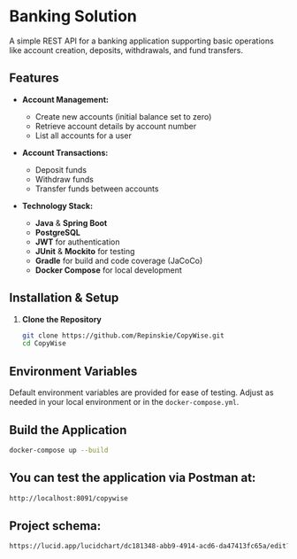# Banking Solution

A simple REST API for a banking application supporting basic operations like account creation, deposits, withdrawals, and fund transfers.

## Features

- **Account Management:**
  - Create new accounts (initial balance set to zero)
  - Retrieve account details by account number
  - List all accounts for a user

- **Account Transactions:**
  - Deposit funds
  - Withdraw funds
  - Transfer funds between accounts

- **Technology Stack:**
  - **Java** & **Spring Boot**
  - **PostgreSQL**
  - **JWT** for authentication
  - **JUnit** & **Mockito** for testing
  - **Gradle** for build and code coverage (JaCoCo)
  - **Docker Compose** for local development

## Installation & Setup

1. **Clone the Repository**
   ```bash
   git clone https://github.com/Repinskie/CopyWise.git
   cd CopyWise

## Environment Variables

Default environment variables are provided for ease of testing. Adjust as needed in your local environment or in the `docker-compose.yml`.

## Build the Application

```bash
docker-compose up --build 
```

## You can test the application via Postman at:
```bash
http://localhost:8091/copywise
```

## Project schema:
```bash
https://lucid.app/lucidchart/dc181348-abb9-4914-acd6-da47413fc65a/edit?invitationId=inv_a4d48b89-1fbc-49c6-a2c6-b11c9cc6a069&page=0_0#
